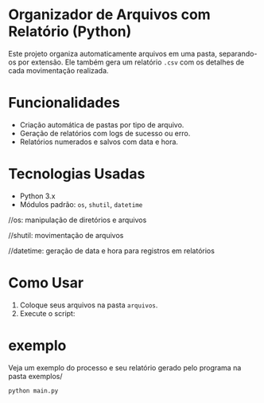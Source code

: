 #  Organizador de Arquivos com Relatório (Python)

Este projeto organiza automaticamente arquivos em uma pasta, separando-os por extensão. Ele também gera um relatório `.csv` com os detalhes de cada movimentação realizada.

# Funcionalidades

- Criação automática de pastas por tipo de arquivo.
- Geração de relatórios com logs de sucesso ou erro.
- Relatórios numerados e salvos com data e hora.

#  Tecnologias Usadas

- Python 3.x
- Módulos padrão: `os`, `shutil`, `datetime`

//os: manipulação de diretórios e arquivos

//shutil: movimentação de arquivos

//datetime: geração de data e hora para registros em relatórios



#  Como Usar

1. Coloque seus arquivos na pasta `arquivos`.
2. Execute o script:

# exemplo
Veja um exemplo do processo e seu relatório gerado pelo programa na pasta exemplos/
```bash
python main.py
